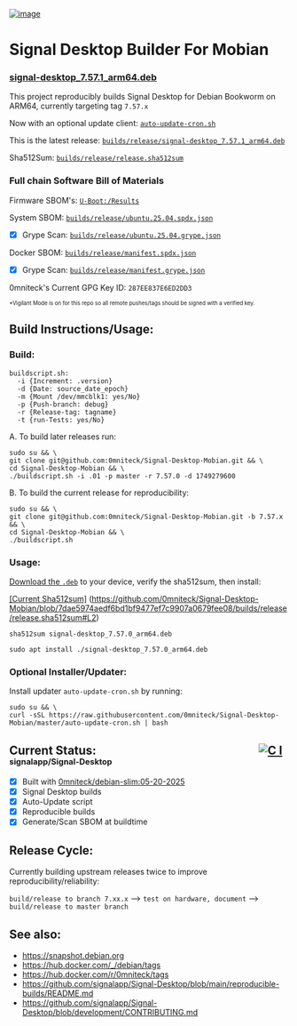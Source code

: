 [![image](https://github.com/user-attachments/assets/202613c2-97b8-4b54-b72c-6f8e110f0ff4)](https://signal.org)

# Signal Desktop Builder For Mobian
### [signal-desktop_7.57.1_arm64.deb](https://github.com/0mniteck/Signal-Desktop-Mobian/blob/7.57.x/builds/release/signal-desktop_7.57.1_arm64.deb)

This project reproducibly builds Signal Desktop for Debian Bookworm on ARM64, currently targeting tag `7.57.x`

Now with an optional update client: [`auto-update-cron.sh`](https://github.com/0mniteck/Signal-Desktop-Mobian/blob/master/auto-update-cron.sh)

This is the latest release: [`builds/release/signal-desktop_7.57.1_arm64.deb`](https://github.com/0mniteck/Signal-Desktop-Mobian/blob/7.57.x/builds/release/signal-desktop_7.57.1_arm64.deb)

Sha512Sum: [`builds/release/release.sha512sum`](https://github.com/0mniteck/Signal-Desktop-Mobian/blob/7.57.x/builds/release/release.sha512sum)

### Full chain Software Bill of Materials

Firmware SBOM's: [`U-Boot:/Results`](https://github.com/0mniteck/U-Boot/tree/v2025.04%2Bv2.12.1%2Bv4.5.0/Results)

System SBOM: [`builds/release/ubuntu.25.04.spdx.json`](https://github.com/0mniteck/Signal-Desktop-Mobian/blob/7.57.x/builds/release/ubuntu.25.04.spdx.json)

 - [x] Grype Scan: [`builds/release/ubuntu.25.04.grype.json`](https://github.com/0mniteck/Signal-Desktop-Mobian/blob/7.57.x/builds/release/ubuntu.25.04.grype.json)

Docker SBOM: [`builds/release/manifest.spdx.json`](https://github.com/0mniteck/Signal-Desktop-Mobian/blob/7.57.x/builds/release/manifest.spdx.json)

 - [x] Grype Scan: [`builds/release/manifest.grype.json`](https://github.com/0mniteck/Signal-Desktop-Mobian/blob/7.57.x/builds/release/manifest.grype.json)

0mniteck's Current GPG Key ID: `287EE837E6ED2DD3`

<sup><sup>*Vigilant Mode is on for this repo so all remote pushes/tags should be signed with a verified key.</sup></sup>

## Build Instructions/Usage:

### Build:

```
buildscript.sh:
  -i {Increment: .version}
  -d {Date: source_date_epoch}
  -m {Mount /dev/mmcblk1: yes/No}
  -p {Push-branch: debug}
  -r {Release-tag: tagname}
  -t {run-Tests: yes/No}
```
A. To build later releases run:

```
sudo su && \
git clone git@github.com:0mniteck/Signal-Desktop-Mobian.git && \
cd Signal-Desktop-Mobian && \
./buildscript.sh -i .01 -p master -r 7.57.0 -d 1749279600
```

B. To build the current release for reproducibility:

```
sudo su && \
git clone git@github.com:0mniteck/Signal-Desktop-Mobian.git -b 7.57.x && \
cd Signal-Desktop-Mobian && \
./buildscript.sh
```

### Usage:

[Download the `.deb`](https://github.com/0mniteck/Signal-Desktop-Mobian/raw/7.57.x/builds/release/signal-desktop_7.57.1_arm64.deb) to your device, verify the sha512sum, then install:

[[Current Sha512sum]](https://github.com/0mniteck/Signal-Desktop-Mobian/blob/7.57.x/builds/release/release.sha512sum#L2)
(https://github.com/0mniteck/Signal-Desktop-Mobian/blob/7dae5974aedf6bd1bf9477ef7c9907a0679fee08/builds/release/release.sha512sum#L2)

```sha512sum signal-desktop_7.57.0_arm64.deb```

```sudo apt install ./signal-desktop_7.57.0_arm64.deb```

### Optional Installer/Updater:

Install updater `auto-update-cron.sh` by running:

```
sudo su && \
curl -sSL https://raw.githubusercontent.com/0mniteck/Signal-Desktop-Mobian/master/auto-update-cron.sh | bash
```

## Current Status:‎‎‏‏‎‎ ‎ ‎ ‎ ‎ ‎ ‎ ‎ ‎ ‎ ‎ ‎ ‎ ‎ ‎ ‎ ‎ ‎ ‎ ‎ ‎ ‎ ‎ ‎ ‎ ‎ ‎ ‎ ‎ ‎ ‎ ‎ ‎ ‎ ‎ ‎ ‎ ‎ ‎ ‎ ‎ ‎ ‎ ‎ ‎ ‎ ‎ ‎ ‎ ‎ ‎ ‎ ‎ ‎ ‎ ‎ ‎ ‎ ‎ ‎[![C I](https://github.com/signalapp/Signal-Desktop/actions/workflows/ci.yml/badge.svg)](https://github.com/signalapp/Signal-Desktop/actions/workflows/ci.yml)<sub><sup> signalapp/Signal-Desktop</sup></sub>

* [x] Built with [0mniteck/debian-slim:05-20-2025](https://hub.docker.com/r/0mniteck)
* [x] Signal Desktop builds
* [x] Auto-Update script
* [x] Reproducible builds
* [x] Generate/Scan SBOM at buildtime

## Release Cycle:

Currently building upstream releases twice to improve reproducibility/reliability:

`build/release to branch 7.xx.x` --> `test on hardware, document` --> `build/release to master branch`

## See also:

* https://snapshot.debian.org
* https://hub.docker.com/_/debian/tags
* https://hub.docker.com/r/0mniteck/tags
* https://github.com/signalapp/Signal-Desktop/blob/main/reproducible-builds/README.md
* https://github.com/signalapp/Signal-Desktop/blob/development/CONTRIBUTING.md
